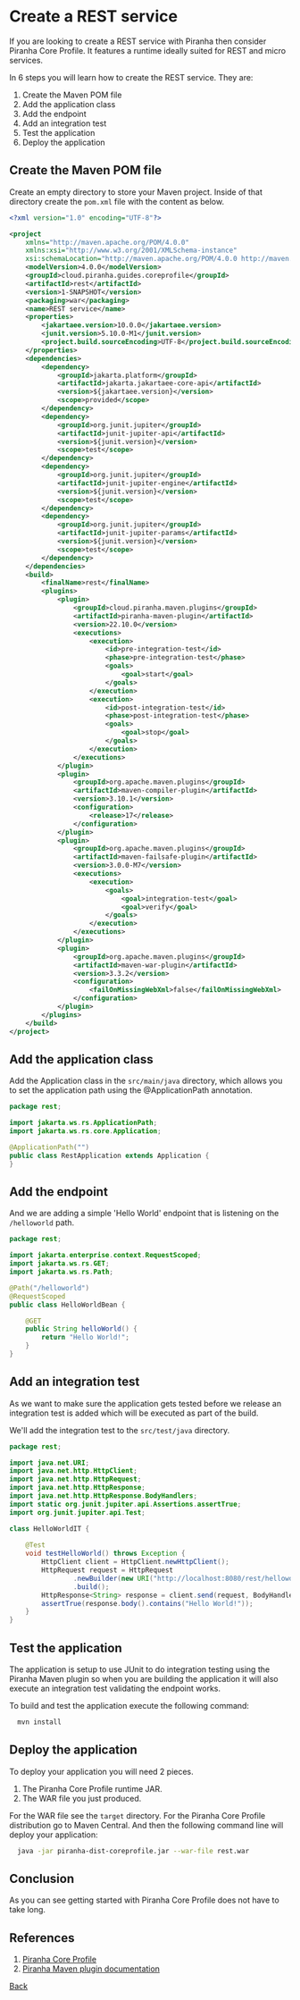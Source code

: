 # Create a REST service

If you are looking to create a REST service with Piranha then consider Piranha Core Profile. It features a runtime ideally suited for REST and micro services.

In 6 steps you will learn how to create the REST service. They are:

1. Create the Maven POM file
1. Add the application class
1. Add the endpoint
1. Add an integration test
1. Test the application
1. Deploy the application

## Create the Maven POM file

Create an empty directory to store your Maven project. Inside of that directory create the ```pom.xml``` file with the content as below.

```xml
<?xml version="1.0" encoding="UTF-8"?>

<project
    xmlns="http://maven.apache.org/POM/4.0.0"
    xmlns:xsi="http://www.w3.org/2001/XMLSchema-instance"
    xsi:schemaLocation="http://maven.apache.org/POM/4.0.0 http://maven.apache.org/xsd/maven-4.0.0.xsd">
    <modelVersion>4.0.0</modelVersion>
    <groupId>cloud.piranha.guides.coreprofile</groupId>
    <artifactId>rest</artifactId>
    <version>1-SNAPSHOT</version>
    <packaging>war</packaging>
    <name>REST service</name>
    <properties>
        <jakartaee.version>10.0.0</jakartaee.version>
        <junit.version>5.10.0-M1</junit.version>
        <project.build.sourceEncoding>UTF-8</project.build.sourceEncoding>
    </properties>
    <dependencies>
        <dependency>
            <groupId>jakarta.platform</groupId>
            <artifactId>jakarta.jakartaee-core-api</artifactId>
            <version>${jakartaee.version}</version>
            <scope>provided</scope>
        </dependency>
        <dependency>
            <groupId>org.junit.jupiter</groupId>
            <artifactId>junit-jupiter-api</artifactId>
            <version>${junit.version}</version>
            <scope>test</scope>
        </dependency>
        <dependency>
            <groupId>org.junit.jupiter</groupId>
            <artifactId>junit-jupiter-engine</artifactId>
            <version>${junit.version}</version>
            <scope>test</scope>
        </dependency>
        <dependency>
            <groupId>org.junit.jupiter</groupId>
            <artifactId>junit-jupiter-params</artifactId>
            <version>${junit.version}</version>
            <scope>test</scope>
        </dependency>
    </dependencies>
    <build>
        <finalName>rest</finalName>
        <plugins>
            <plugin>
                <groupId>cloud.piranha.maven.plugins</groupId>
                <artifactId>piranha-maven-plugin</artifactId>
                <version>22.10.0</version>
                <executions>
                    <execution>
                        <id>pre-integration-test</id>
                        <phase>pre-integration-test</phase>
                        <goals>
                            <goal>start</goal>
                        </goals>
                    </execution>
                    <execution>
                        <id>post-integration-test</id>
                        <phase>post-integration-test</phase>
                        <goals>
                            <goal>stop</goal>
                        </goals>
                    </execution>
                </executions>
            </plugin>
            <plugin>
                <groupId>org.apache.maven.plugins</groupId>
                <artifactId>maven-compiler-plugin</artifactId>
                <version>3.10.1</version>
                <configuration>
                    <release>17</release>
                </configuration>
            </plugin>
            <plugin>
                <groupId>org.apache.maven.plugins</groupId>
                <artifactId>maven-failsafe-plugin</artifactId>
                <version>3.0.0-M7</version>
                <executions>
                    <execution>
                        <goals>
                            <goal>integration-test</goal>
                            <goal>verify</goal>
                        </goals>
                    </execution>
                </executions>
            </plugin>
            <plugin>
                <groupId>org.apache.maven.plugins</groupId>
                <artifactId>maven-war-plugin</artifactId>
                <version>3.3.2</version>
                <configuration>
                    <failOnMissingWebXml>false</failOnMissingWebXml>
                </configuration>
            </plugin>
        </plugins>
    </build>
</project>
```

## Add the application class

Add the Application class in the `src/main/java` directory, which allows you to set the application path using the @ApplicationPath annotation.

```java
package rest;

import jakarta.ws.rs.ApplicationPath;
import jakarta.ws.rs.core.Application;

@ApplicationPath("")
public class RestApplication extends Application {
}
```

## Add the endpoint

And we are adding a simple 'Hello World' endpoint that is listening on the `/helloworld` path.

```java
package rest;

import jakarta.enterprise.context.RequestScoped;
import jakarta.ws.rs.GET;
import jakarta.ws.rs.Path;

@Path("/helloworld")
@RequestScoped
public class HelloWorldBean {

    @GET
    public String helloWorld() {
        return "Hello World!";
    }
}
```

## Add an integration test

As we want to make sure the application gets tested before we release an integration test is added which will be executed as part of the build.

We'll add the integration test to the `src/test/java` directory.

```java
package rest;

import java.net.URI;
import java.net.http.HttpClient;
import java.net.http.HttpRequest;
import java.net.http.HttpResponse;
import java.net.http.HttpResponse.BodyHandlers;
import static org.junit.jupiter.api.Assertions.assertTrue;
import org.junit.jupiter.api.Test;

class HelloWorldIT {
 
    @Test
    void testHelloWorld() throws Exception {
        HttpClient client = HttpClient.newHttpClient();
        HttpRequest request = HttpRequest
                .newBuilder(new URI("http://localhost:8080/rest/helloworld"))
                .build();
        HttpResponse<String> response = client.send(request, BodyHandlers.ofString());
        assertTrue(response.body().contains("Hello World!"));
    }
}

```

## Test the application

The application is setup to use JUnit to do integration testing using the Piranha Maven plugin so when you are building the application it will also execute an integration test validating the endpoint works.

To build and test the application execute the following command:

```bash
  mvn install
```

## Deploy the application

To deploy your application you will need 2 pieces. 

1. The Piranha Core Profile runtime JAR.
2. The WAR file you just produced. 

For the WAR file see the `target` directory. For the Piranha Core Profile distribution go to Maven Central. And then the following command line will deploy your application:

```bash
  java -jar piranha-dist-coreprofile.jar --war-file rest.war
```

## Conclusion

As you can see getting started with Piranha Core Profile does not have to take long.

## References

1. [Piranha Core Profile](https://piranha.cloud/core-profile/)
1. [Piranha Maven plugin documentation](https://piranha.cloud/maven/piranha-maven-plugin/plugin-info.html)

[Back](../)
